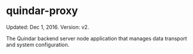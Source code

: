 # quindar-proxy

Updated: Dec 1, 2016.
Version: v2.

The Quindar backend server node application that manages data transport and system configuration.
